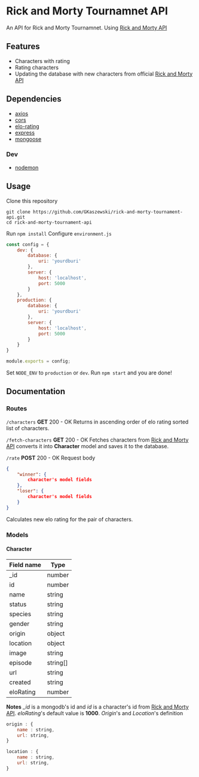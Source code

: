# Rick and Morty Tournamnet API
An API for Rick and Morty Tournamnet.
Using [Rick and Morty API](https://rickandmortyapi.com/)
## Features

 - Characters with rating
 - Rating characters
 - Updating the database with new characters from official [Rick and Morty API](https://rickandmortyapi.com/)

## Dependencies
- [axios](https://github.com/axios/axios)
- [cors](https://www.npmjs.com/package/cors)
- [elo-rating](https://www.npmjs.com/package/elo-rating)
- [express](https://www.npmjs.com/package/express)
- [mongoose](https://mongoosejs.com/)
### Dev
- [nodemon](https://www.npmjs.com/package/nodemon)
## Usage
Clone this repository
```
git clone https://github.com/GKaszewski/rick-and-morty-tournament-api.git
cd rick-and-morty-tournament-api
```
Run `npm install`
Configure `environment.js`
```js
const config = {
    dev: {
        database: {
            uri: 'yourdburi'
        },
        server: {
            host: 'localhost',
            port: 5000
        }
    },
    production: {
        database: {
            uri: 'yourdburi'
        },
        server: {
            host: 'localhost',
            port: 5000
        }
    }
}

module.exports = config;
```
Set `NODE_ENV` to `production` or `dev`.
Run `npm start` and you are done!
## Documentation
### Routes
`/characters`
**GET** 200 - OK
Returns in ascending order of elo rating sorted list of characters.

`/fetch-characters`
**GET** 200 - OK
Fetches characters from [Rick and Morty API](https://rickandmortyapi.com/) converts it into **Character** model and saves it to the database.

`/rate`
**POST** 200 - OK
Request body
```json
{
	"winner": {
		character's model fields
	},
	"loser": {
		character's model fields
	}
}
```
Calculates new elo rating for the pair of characters.

### Models
#### Character
| Field name |Type|
|--|--|
| _id |number|
|  id|  number|
|  name|  string|
| status | string |
|  species| string |
|  gender| string |
|  origin | object  |
| location | object |
| image | string |
| episode | string[] |
|  url | string |
| created | string |
| eloRating | number |

**Notes**
*_id* is a mongodb's id and *id* is a character's id from [Rick and Morty API](https://rickandmortyapi.com/).
*eloRating*'s default value is **1000**.
*Origin*'s and *Location*'s definition
```js
origin : {
	name : string,
	url: string,
}
```
```js
location : {
	name : string,
	url: string,
}
```
